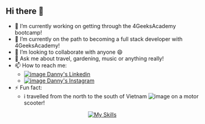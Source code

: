 ## Hi there 👋


- 🔭 I’m currently working on getting through the 4GeeksAcademy bootcamp!
- 🌱 I’m currently on the path to becoming a full stack developer with 4GeeksAcademy!
- 👯 I’m looking to collaborate with anyone :smile:
- 💬 Ask me about travel, gardening, music or anything really!
- 📫 How to reach me:<br>
  -  [![image]([https://github.com/user-attachments/assets/df0d8bde-14bc-4dc6-a6b2-fead013b41f1](https://user-images.githubusercontent.com/74038190/235294012-0a55e343-37ad-4b0f-924f-c8431d9d2483.gif)) Danny's Linkedin](https://www.linkedin.com/in/dannyvaldivia/)
  -  [![image](https://github.com/user-attachments/assets/f1a03700-f6c3-4764-93c7-af11b33fb0bc) Danny's Instagram](https://www.instagram.com/danny.valdivia)
- ⚡ Fun fact:
  - i travelled from the north to the south of Vietnam ![image](https://github.com/user-attachments/assets/796e2138-7078-4ba3-9cbb-268c9bb4f5ee)
on a motor scooter!
 <div align="center">
  <a href="https://skillicons.dev">
    <img src="https://skillicons.dev/icons?i=html,css,bootstrap,js,react,py,git,postman,firebase&theme=light&perline=4" alt="My Skills"/>
  </a>
</div>
